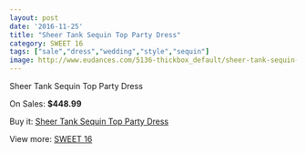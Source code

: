 ```yaml
---
layout: post
date: '2016-11-25'
title: "Sheer Tank Sequin Top Party Dress"
category: SWEET 16
tags: ["sale","dress","wedding","style","sequin"]
image: http://www.eudances.com/5136-thickbox_default/sheer-tank-sequin-top-party-dress.jpg
---
```

Sheer Tank Sequin Top Party Dress

On Sales: **$448.99**
<a href="https://www.eudances.com/en/sweet-16/1732-sheer-tank-sequin-top-party-dress.html"><amp-img layout="responsive" width="600" height="600" src="//www.eudances.com/5136-thickbox_default/sheer-tank-sequin-top-party-dress.jpg" alt="Sheer Tank Sequin Top Party Dress 0" /></a>
<a href="https://www.eudances.com/en/sweet-16/1732-sheer-tank-sequin-top-party-dress.html"><amp-img layout="responsive" width="600" height="600" src="//www.eudances.com/5137-thickbox_default/sheer-tank-sequin-top-party-dress.jpg" alt="Sheer Tank Sequin Top Party Dress 1" /></a>
<a href="https://www.eudances.com/en/sweet-16/1732-sheer-tank-sequin-top-party-dress.html"><amp-img layout="responsive" width="600" height="600" src="//www.eudances.com/5138-thickbox_default/sheer-tank-sequin-top-party-dress.jpg" alt="Sheer Tank Sequin Top Party Dress 2" /></a>
<a href="https://www.eudances.com/en/sweet-16/1732-sheer-tank-sequin-top-party-dress.html"><amp-img layout="responsive" width="600" height="600" src="//www.eudances.com/5139-thickbox_default/sheer-tank-sequin-top-party-dress.jpg" alt="Sheer Tank Sequin Top Party Dress 3" /></a>
<a href="https://www.eudances.com/en/sweet-16/1732-sheer-tank-sequin-top-party-dress.html"><amp-img layout="responsive" width="600" height="600" src="//www.eudances.com/5140-thickbox_default/sheer-tank-sequin-top-party-dress.jpg" alt="Sheer Tank Sequin Top Party Dress 4" /></a>
<a href="https://www.eudances.com/en/sweet-16/1732-sheer-tank-sequin-top-party-dress.html"><amp-img layout="responsive" width="600" height="600" src="//www.eudances.com/5141-thickbox_default/sheer-tank-sequin-top-party-dress.jpg" alt="Sheer Tank Sequin Top Party Dress 5" /></a>

Buy it: [Sheer Tank Sequin Top Party Dress](https://www.eudances.com/en/sweet-16/1732-sheer-tank-sequin-top-party-dress.html "Sheer Tank Sequin Top Party Dress")

View more: [SWEET 16](https://www.eudances.com/en/18-sweet-16 "SWEET 16")